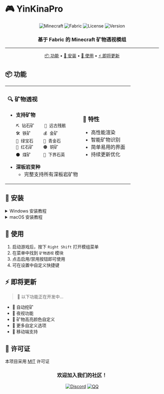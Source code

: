 # 🎮 YinKinaPro

<div align="center">

![Minecraft](https://img.shields.io/badge/Minecraft-1.21.1-brightgreen.svg)
![Fabric](https://img.shields.io/badge/ModLoader-Fabric-blue.svg)
![License](https://img.shields.io/badge/License-MIT-yellow.svg)
![Version](https://img.shields.io/badge/Version-1.0.0-orange.svg)

### 基于 Fabric 的 Minecraft 矿物透视模组

---

[📦 功能](#-功能) •
[💾 安装](#-安装) •
[📖 使用](#-使用) •
[⚡ 即将更新](#-即将更新)

</div>

## 📦 功能

<table>
<tr>
<td width="60%">

### 🔍 矿物透视
- **支持矿物**
  ```
  ⛏️ 钻石矿    💠 远古残骸
  🛠️ 铁矿     💰 金矿
  💎 绿宝石    🔷 青金石
  🔴 红石矿    🟤 铜矿
  ⚫ 煤矿     🔘 下界石英
  ```
- **深板岩变种**
  - 完整支持所有深板岩矿物

</td>
<td>

### 🌟 特性
- 高性能渲染
- 智能矿物识别
- 简单易用的界面
- 持续更新优化

</td>
</tr>
</table>

## 💾 安装

<details>
<summary>Windows 安装教程</summary>

1. 下载并安装 [Java 17+](https://www.oracle.com/java/technologies/downloads/)
2. 下载 [Fabric Installer](https://fabricmc.net/use/installer/)
3. 运行 Fabric Installer:
   - 选择 Minecraft 1.21.1
   - 点击"安装"
4. 下载 [Fabric API](https://www.curseforge.com/minecraft/mc-mods/fabric-api)
5. 下载 YinKinaPro 最新版本
6. 按 Win+R，输入 `%appdata%/.minecraft/mods`
7. 将 Fabric API 和 YinKinaPro 放入 mods 文件夹
8. 启动 Minecraft，选择 "Fabric" 配置文件

</details>

<details>
<summary>macOS 安装教程</summary>

1. 下载并安装 [Java 17+](https://www.oracle.com/java/technologies/downloads/)
2. 下载 [Fabric Installer](https://fabricmc.net/use/installer/)
3. 运行 Fabric Installer:
   - 选择 Minecraft 1.21.1
   - 点击"安装"
4. 下载 [Fabric API](https://www.curseforge.com/minecraft/mc-mods/fabric-api)
5. 下载 YinKinaPro 最新版本
6. 打开访达，按 Cmd+Shift+G
7. 输入 `~/Library/Application Support/minecraft/mods`
8. 将 Fabric API 和 YinKinaPro 放入 mods 文件夹
9. 启动 Minecraft，选择 "Fabric" 配置文件

</details>

## 📖 使用

1. 启动游戏后，按下 `Right Shift` 打开模组菜单
2. 在菜单中找到 `矿物透视` 模块
3. 点击启用/禁用按钮即可使用
4. 可在设置中自定义快捷键

## ⚡ 即将更新

> 🚧 以下功能正在开发中...

- 🎯 自动挖矿
- 🌙 夜视功能
- 🎨 矿物高亮颜色自定义
- 🔧 更多自定义选项
- 📱 移动端支持

## 📜 许可证

本项目采用 [MIT](LICENSE) 许可证

<div align="center">

### 欢迎加入我们的社区！

[![Discord](https://img.shields.io/badge/Discord-加入讨论-7289DA.svg)](https://discord.gg/your-server)
[![QQ](https://img.shields.io/badge/QQ群-123456789-eb1923.svg)](https://qm.qq.com/your-group)

</div> 